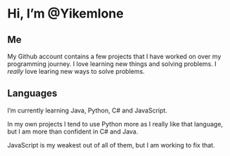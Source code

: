 # Hi, I’m @Yikemlone

## Me
My Github account contains a few projects that I have worked on over my programming journey. I love learning new things and solving problems.
I *really* love learing new ways to solve problems.


## Languages

I’m currently learning Java, Python, C# and JavaScript. 

In my own projects I tend to use Python more as I really like that language, but I am 
more than confident in C# and Java. 

JavaScript is my weakest out of all of them, but I am working to fix that.


<!---
Yikemlone/Yikemlone is a ✨ special ✨ repository because its `README.md` (this file) appears on your GitHub profile.
You can click the Preview link to take a look at your changes.
--->
